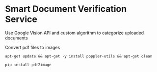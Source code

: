 # Smart Document Verification Service

Use Google Vision API and custom algorithm to categorize uploaded documents

Convert pdf files to images
```
apt-get update && apt-get -y install poppler-utils && apt-get clean

pip install pdf2image
```